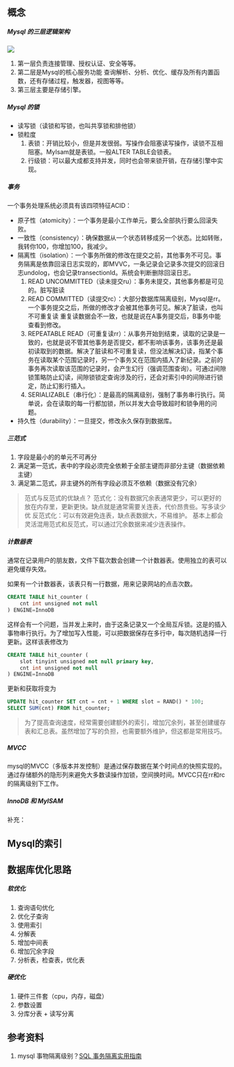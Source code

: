 ## 概念

##### Mysql 的三层逻辑架构 
![](https://upload-images.jianshu.io/upload_images/8573331-0bc0c30bd6d1f28a.png?imageMogr2/auto-orient/strip%7CimageView2/2/w/1240)
1. 第一层负责连接管理、授权认证、安全等等。
2. 第二层是Mysql的核心服务功能 查询解析、分析、优化、缓存及所有内置函数，还有存储过程，触发器，视图等等。
3. 第三层主要是存储引擎。

##### Mysql 的锁
- 读写锁（读锁和写锁，也叫共享锁和排他锁）
- 锁粒度
  1. 表锁：开销比较小，但是并发很弱。写操作会阻塞读写操作，读锁不互相阻塞。MyIsam就是表锁。一般ALTER TABLE会锁表。
  2. 行级锁：可以最大成都支持并发，同时也会带来锁开销，在存储引擎中实现。
  

##### 事务
一个事务处理系统必须具有该四项特征ACID：
- 原子性（atomicity）：一个事务是最小工作单元，要么全部执行要么回滚失败。
- 一致性（consistency）：确保数据从一个状态转移成另一个状态。比如转账，我转你100，你增加100，我减少。
- 隔离性（isolation）：一个事务所做的修改在提交之前，其他事务不可见。事务隔离是依靠回滚日志实现的，即MVVC，一条记录会记录多次提交的回滚日志undolog，也会记录transectionId。系统会判断删除回滚日志。
  1. READ UNCOMMITTED（读未提交ru）：事务未提交，其他事务都是可见的。脏写脏读
  2. READ COMMITTED（读提交rc）：大部分数据库隔离级别，Mysql是rr。一个事务提交之后，所做的修改才会被其他事务可见。解决了脏读，也叫不可重复读 重复读数据会不一致，也就是说在A事务提交后，B事务中能查看到修改。
  3. REPEATABLE READ（可重复读rr）：从事务开始到结束，读取的记录是一致的，也就是说不管其他事务是否提交，都不影响该事务，该事务还是最初读取到的数据。解决了脏读和不可重复读，但没法解决幻读，指某个事务在读取某个范围记录时，另一个事务又在范围内插入了新纪录。之前的事务再次读取该范围的记录时，会产生幻行（强调范围查询）。可通过间隙锁策略防止幻读，间隙锁锁定查询涉及的行，还会对索引中的间隙进行锁定，防止幻影行插入。
  4. SERIALIZABLE（串行化）：是最高的隔离级别，强制了事务串行执行。简单说，会在读取的每一行都加锁，所以并发大会导致超时和锁争用的问题。
- 持久性（durability）：一旦提交，修改永久保存到数据库。


##### 三范式
1. 字段是最小的的单元不可再分
2. 满足第一范式，表中的字段必须完全依赖于全部主键而非部分主键（数据依赖主键）
3. 满足第二范式，非主键外的所有字段必须互不依赖（数据没有冗余）

> 范式与反范式的优缺点？
范式化：没有数据冗余表通常更少，可以更好的放在内存里，更新更快。缺点就是通常需要关连表，代价昂贵些。写多读少优
反范式化：可以有效避免连表，缺点表数据大，不易维护。
基本上都会灵活混用范式和反范式，可以通过冗余数据来减少连表操作。

##### 计数器表
通常在记录用户的朋友数，文件下载次数会创建一个计数器表。使用独立的表可以避免缓存失效。

如果有一个计数器表，该表只有一行数据，用来记录网站的点击次数。

```sql
CREATE TABLE hit_counter (
    cnt int unsigned not null
) ENGINE=InnoDB
```

这样会有一个问题，当并发上来时，由于这条记录又一个全局互斥锁。这是的插入事物串行执行。为了增加写入性能，可以把数据保存在多行中，每次随机选择一行更新。这样该表修改为

```sql
CREATE TABLE hit_counter (
    slot tinyint unsigned not null primary key,
    cnt int unsigned not null
) ENGINE=InnoDB
```

更新和获取将变为

```sql
UPDATE hit_counter SET cnt = cnt + 1 WHERE slot = RAND() * 100;
SELECT SUM(cnt) FROM hit_counter;
```

> 为了提高查询速度，经常需要创建额外的索引，增加冗余列，甚至创建缓存表和汇总表。虽然增加了写的负担，也需要额外维护，但这都是常用技巧。

##### MVCC
mysql的MVCC（多版本并发控制）是通过保存数据在某个时间点的快照实现的。通过存储额外的隐形列来避免大多数读操作加锁，空间换时间。MVCC只在rr和rc的隔离级别下工作。

##### InnoDB 和 MyISAM
补充：

## Mysql的索引






## 数据库优化思路
##### 软优化
  1. 查询语句优化
  2. 优化子查询
  3. 使用索引
  4. 分解表
  5. 增加中间表
  6. 增加冗余字段
  7. 分析表，检查表，优化表
##### 硬优化
  1. 硬件三件套（cpu，内存，磁盘）
  2. 参数设置
  3. 分库分表 + 读写分离

## 参考资料
1. mysql 事物隔离级别？[SQL 事务隔离实用指南](https://juejin.im/post/59b7ce03f265da0672281fcc?utm_source=gold-miner&utm_medium=readme&utm_campaign=github)
